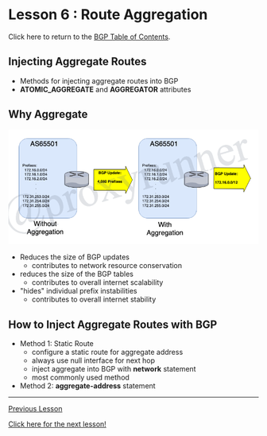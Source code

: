 # Lesson 6 : Route Aggregation

Click here to return to the [BGP Table of Contents](../README.md).

## Injecting Aggregate Routes

* Methods for injecting aggregate routes into BGP
* __ATOMIC_AGGREGATE__ and __AGGREGATOR__ attributes

## Why Aggregate

![Injecting Routing Prefix](../../../img/bgp-route-aggregation.png)

* Reduces the size of BGP updates
    + contributes to network resource conservation
* reduces the size of the BGP tables
    + contributes to overall internet scalability
* "hides" individual prefix instabilities
    + contributes to overall internet stability

## How to Inject Aggregate Routes with BGP

* Method 1: Static Route
    + configure a static route for aggregate address
    + always use null interface for next hop
    + inject aggregate into BGP with __network__ statement
    + most commonly used method
* Method 2: __aggregate-address__ statement

---

[Previous Lesson](./5.2.md)

[Click here for the next lesson!](./6.2.md)

